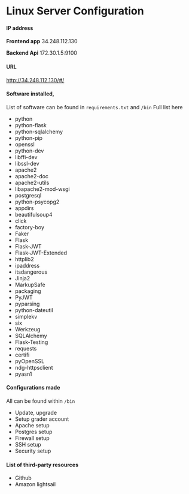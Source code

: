 Linux Server Configuration
===========================

#### IP address

**Frontend app**
34.248.112.130

**Backend Api**
172.30.1.5:9100

#### URL

http://34.248.112.130/#/

#### Software installed,
List of software can be found in `requirements.txt` and `/bin`
Full list here
* python
* python-flask
* python-sqlalchemy
* python-pip
* openssl
* python-dev
* libffi-dev
* libssl-dev
* apache2
* apache2-doc
* apache2-utils
* libapache2-mod-wsgi
* postgresql
* python-psycopg2
* appdirs
* beautifulsoup4
* click
* factory-boy
* Faker
* Flask
* Flask-JWT
* Flask-JWT-Extended
* httplib2
* ipaddress
* itsdangerous
* Jinja2
* MarkupSafe
* packaging
* PyJWT
* pyparsing
* python-dateutil
* simplekv
* six
* Werkzeug
* SQLAlchemy
* Flask-Testing
* requests
* certifi
* pyOpenSSL
* ndg-httpsclient
* pyasn1

#### Configurations made

All can be found within `/bin`

- Update, upgrade
- Setup grader account
- Apache setup
- Postgres setup
- Firewall setup
- SSH setup
- Security setup

#### List of third-party resources

* Github
* Amazon lightsail
